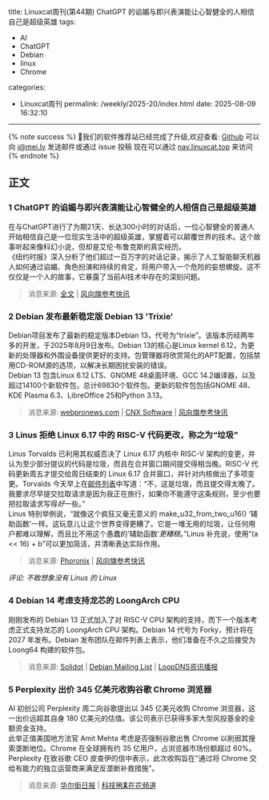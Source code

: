 title: Linuxcat周刊(第44期) ChatGPT 的谄媚与即兴表演能让心智健全的人相信自己是超级英雄
tags:

- AI
- ChatGPT
- Debian
- linux
- Chrome

categories:

- Linuxcat周刊
permalink: /weekly/2025-20/index.html
date: 2025-08-09 16:32:10

---

{% note success %}
👏我们的软件推荐站已经完成了升级,欢迎查看: [Github](https://github.com/ssdomei232/nav-next)
可以向 [i@mei.lv](mailto:i@mei.lv) 发送邮件或通过 issue 投稿
现在可以通过 [nav.linuxcat.top](https://nav.linuxcat.top/) 来访问
{% endnote %}

## 正文

### 1 ChatGPT 的谄媚与即兴表演能让心智健全的人相信自己是超级英雄

在与ChatGPT进行了为期21天、长达300小时的对话后，一位心智健全的普通人开始相信自己是一位现实生活中的超级英雄，掌握着可以颠覆世界的技术。这个故事听起来像科幻小说，但却是艾伦·布鲁克斯的真实经历。  
《纽约时报》深入分析了他们超过一百万字的对话记录，揭示了人工智能聊天机器人如何通过谄媚、角色扮演和持续的肯定，将用户带入一个危险的妄想螺旋。这不仅仅是一个人的故事，它暴露了当前AI技术中存在的深刻问题。

> 消息来源: [全文](https://telegra.ph/%E8%81%8A%E5%A4%A9%E6%9C%BA%E5%99%A8%E4%BA%BA%E5%A6%82%E4%BD%95%E9%99%B7%E5%85%A5%E5%A6%84%E6%83%B3%E8%9E%BA%E6%97%8B%E8%BF%99%E6%98%AF%E5%A6%82%E4%BD%95%E5%8F%91%E7%94%9F%E7%9A%84-08-09) | [风向旗参考快讯](https://t.me/xhqcankao/22191)

### 2 Debian 发布最新稳定版 Debian 13 'Trixie'

Debian项目发布了最新的稳定版本Debian 13，代号为“trixie”。该版本历经两年多的开发，于2025年8月9日发布。Debian 13的核心是Linux kernel 6.12，为更新的处理器和外围设备提供更好的支持。包管理器将欣赏简化的APT配置，包括禁用CD-ROM源的选项，以解决长期困扰安装的错误。  
Debian 13 包含Linux 6.12 LTS、GNOME 48桌面环境、GCC 14.2编译器，以及超过14100个新软件包，总计69830个软件包。更新的软件包包括GNOME 48、KDE Plasma 6.3、LibreOffice 25和Python 3.13。

> 消息来源: [webpronews.com](https://www.webpronews.com/debian-13-trixie-released-linux-kernel-6-12-boosted-security/) | [CNX Software](https://www.cnx-software.com/2025/08/10/debian-13-trixie-released-with-linux-6-12-official-64-bit-risc-v-support/) | [风向旗参考快讯](https://t.me/xhqcankao/22195)

### 3 Linus 拒绝 Linux 6.17 中的 RISC-V 代码更改，称之为“垃圾”

Linus Torvalds 已利用其权威否决了 Linux 6.17 内核中 RISC-V 架构的变更，并认为至少部分提议的代码是垃圾，而且在合并窗口期间提交得相当晚。RISC-V 代码更新周五才提交给周日结束的 Linux 6.17 合并窗口，并针对内核做出了多项变更。Torvalds 今天早上在[邮件列表](https://lore.kernel.org/lkml/CAHk-=wjLCqUUWd8DzG+xsOn-yVL0Q=O35U9D6j6=2DUWX52ghQ@mail.gmail.com/)中写道：“不，这是垃圾，而且提交得太晚了。我要求尽早提交拉取请求是因为我正在旅行，如果你不能遵守这条规则，至少也要把拉取请求写得*好*一些。”  
Linus 特别举例说，“就像这个疯狂又毫无意义的 make_u32_from_two_u16() ‘辅助函数’一样。这玩意儿让这个世界变得更糟了。它是一堆无用的垃圾，让任何用户都难以理解，而且比不用这个愚蠢的‘辅助函数’*更糟糕*。”Linus 补充说，使用“(a << 16) + b”可以更加简洁，并清晰表达实际作用。

> 消息来源: [Phoronix](https://www.phoronix.com/news/Linux-6.17-RISC-V-Rejected) | [风向旗参考快讯](https://t.me/xhqcankao/22196)

*评论: 不敢想象没有 Linus 的 Linux*

### 4 Debian 14 考虑支持龙芯的 LoongArch CPU

刚刚发布的 Debian 13 正式加入了对  RISC-V CPU 架构的支持，而下一个版本考虑正式支持龙芯的 LoongArch CPU 架构。Debian 14 代号为 Forky，预计将在 2027 年发布。Debian 发布团队在邮件列表上表示，他们准备在不久之后接受为 Loong64 构建的软件包。

> 消息来源: [Solidot](https://www.solidot.org/story?sid=82012) | [Debian Mailing List](https://lists.debian.org/debian-devel-announce/2025/08/msg00002.html) | [LoopDNS资讯播报](https://t.me/DNSPODT/11055)

### 5 Perplexity 出价 345 亿美元收购谷歌 Chrome 浏览器

AI 初创公司 Perplexity 周二向谷歌提出以 345 亿美元收购 Chrome 浏览器，这一出价远超其自身 180 亿美元的估值。该公司表示已获得多家大型风投基金的全额资金支持。  
此举正值美国地方法官 Amit Mehta 考虑是否强制谷歌出售 Chrome 以削弱其搜索垄断地位。Chrome 在全球拥有约 35 亿用户，占浏览器市场份额超过 60%。Perplexity 在致谷歌 CEO 皮查伊的信中表示，此次收购旨在"通过将 Chrome 交给有能力的独立运营商来满足反垄断补救措施"。

> 消息来源: [华尔街日报](https://www.wsj.com/tech/perplexity-makes-longshot-34-5-billion-offer-for-chrome-5ddb7a22) | [科技圈🎗在花频道](https://t.me/zaihuapd/35069)
